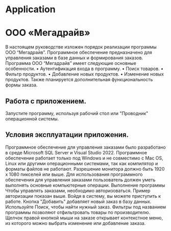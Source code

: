 # Application
# ООО «Мегадрайв»
В настоящем руководстве изложен порядок реализации программы ООО “Мегадрайв”. Программное обеспечение предназначено для управления заказами в базе данных и формирования заказов.
Программа ООО “Мегадрайв” имеет следующие основные особенности.
•	 Аутентификация входа в программу.
•	 Поиск товаров.
•	 Фильтр продуктов.
•	Добавление новых продуктов.
•	 Изменение новых продуктов.
Также планируется дополнительная функциональность формы заказа.
 
 ## Работа с приложением.
Запустите программу, используя рабочий стол или "Проводник" операционной системы. 



## Условия эксплуатации приложения.
Программное обеспечение для управления заказами было разработано в среде Microsoft SQL Server и Visual Studio 2022.
Программное обеспечение работает только под Windows и не совместимо с Mac OS, Linux или другими операционными системами, так как компилятор и форматы файлов не работают.
Разрешение монитора должно быть 1920 x 1080 пикселей или выше.
Для использования программного обеспечения для управления заказами пользователь должен уметь выполнять основные компьютерные операции. Выполнение программы
Чтобы управлять заказами, необходимо авторизоваться. Пример авторизации показан выше.
Войдя в систему, вы можете приступить к работе.
Кнопка "Добавить" добавляет новый заказ в базу данных.
Используйте Поиск, чтобы найти нужный заказ.
Фильтры под названием программы позволяют отфильтровать товары по производителю.
Щелчок правой кнопкой мыши на заказе открывает контекстное меню, из которого можно выбрать изменение или добавление заказа.

